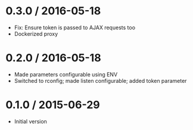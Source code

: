 # 0.3.0 / 2016-05-18

  * Fix: Ensure token is passed to AJAX requests too
  * Dockerized proxy

# 0.2.0 / 2016-05-18

  * Made parameters configurable using ENV
  * Switched to rconfig; made listen configurable; added token parameter

# 0.1.0 / 2015-06-29
  * Initial version

